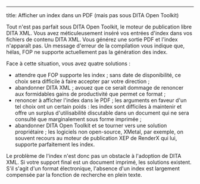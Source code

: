 ---
title: Afficher un index dans un PDF (mais pas sous DITA Open Toolkit)

Tout n\'est pas parfait sous DITA Open Toolkit, le moteur de publication
libre DITA XML. Vous avez méticuleusement inséré vos entrées d\'index
dans vos fichiers de contenu DITA XML. Vous générez une sortie PDF et
l\'index n\'apparaît pas. Un message d\'erreur de la compilation vous
indique que, hélas, FOP ne supporte actuellement pas la génération des
index.

Face à cette situation, vous avez quatre solutions :

-   attendre que FOP supporte les index ; sans date de disponibilité, ce
    choix sera difficile à faire accepter par votre direction ;
-   abandonner DITA XML ; avouez que ce serait dommage de renoncer aux
    formidables gains de productivité que permet ce format ;
-   renoncer à afficher l\'index dans le PDF ; les arguments en faveur
    d\'un tel choix ont un certain poids : les index sont difficiles à
    maintenir et offre un surplus d\'utilisabilité discutable dans un
    document qui ne sera consulté que marginalement sous forme
    imprimée ;
-   abandonner DITA Open Toolkit et se tourner vers une solution
    propriétaire ; les logiciels non open-source, XMetal, par exemple,
    on souvent recours au moteur de publication XEP de RenderX qui lui,
    supporte parfaitement les index.

Le problème de l\'index n\'est donc pas un obstacle à l\'adoption de
DITA XML. Si votre support final est un document imprimé, les solutions
existent. S\'il s\'agit d\'un format électronique, l\'absence d\'un
index est largement compensée par la fonction de recherche en plein
texte.
